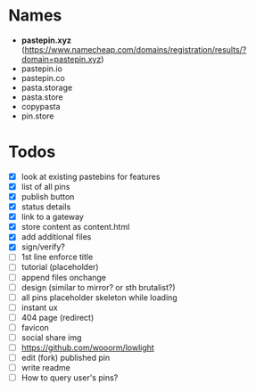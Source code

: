 # Names

- **pastepin.xyz** (https://www.namecheap.com/domains/registration/results/?domain=pastepin.xyz)
- pastepin.io
- pastepin.co
- pasta.storage
- pasta.store
- copypasta
- pin.store

# Todos

- [x] look at existing pastebins for features
- [x] list of all pins
- [x] publish button
- [x] status details
- [x] link to a gateway
- [x] store content as content.html
- [x] add additional files
- [x] sign/verify?
- [ ] 1st line enforce title
- [ ] tutorial (placeholder)
- [ ] append files onchange
- [ ] design (similar to mirror? or sth brutalist?)
- [ ] all pins placeholder skeleton while loading
- [ ] instant ux
- [ ] 404 page (redirect)
- [ ] favicon
- [ ] social share img
- [ ] https://github.com/wooorm/lowlight
- [ ] edit (fork) published pin
- [ ] write readme
- [ ] How to query user's pins?
